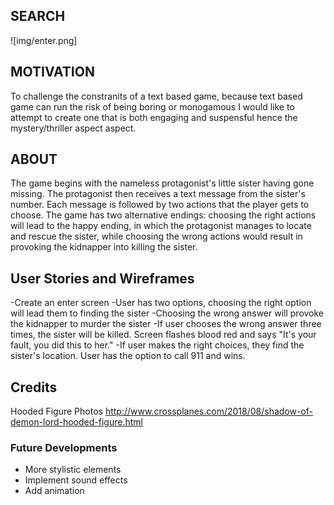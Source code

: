 ## SEARCH

![img/enter.png]




## MOTIVATION
To challenge the constranits of a text based game, because text based game can run the risk of being boring or monogamous I would like to attempt to create one that is both engaging and suspensful hence the mystery/thriller aspect aspect.

## ABOUT 
The game begins with the nameless protagonist's little sister having gone missing. The protagonist then receives a text message from the sister's number.  Each message is followed by two actions that the player gets to choose. The game has two alternative endings: choosing the right actions will lead to the happy ending, in which the protagonist manages to locate and rescue the sister, while choosing the wrong actions would result in provoking the kidnapper into killing the sister.

## User Stories and Wireframes
 -Create an enter screen
 -User has two options, choosing the right option will lead them to finding the sister
 -Choosing the wrong answer will provoke the kidnapper to murder the sister
 -If user chooses the wrong answer three times, the sister will be killed. Screen flashes blood red and says "It's your fault, you did this to her."
 -If user makes the right choices, they find the sister's location. User has the option to call 911 and wins.

 ## Credits
 Hooded Figure Photos
 http://www.crossplanes.com/2018/08/shadow-of-demon-lord-hooded-figure.html



 ### Future Developments
 - More stylistic elements
 - Implement sound effects
 - Add animation
